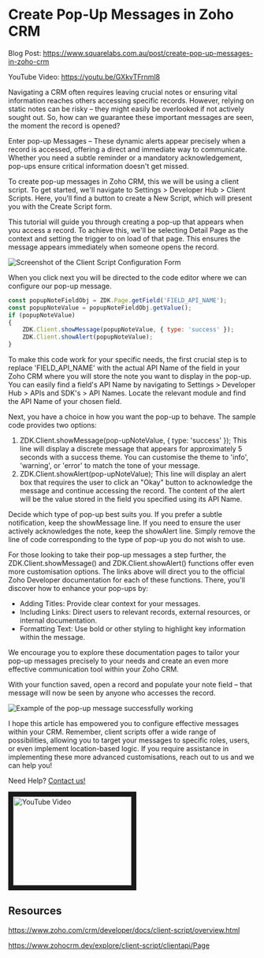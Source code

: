 # Create Pop-Up Messages in Zoho CRM

Blog Post: https://www.squarelabs.com.au/post/create-pop-up-messages-in-zoho-crm

YouTube Video: https://youtu.be/GXkvTFrnml8

Navigating a CRM often requires leaving crucial notes or ensuring vital information reaches others accessing specific records. However, relying on static notes can be risky – they might easily be overlooked if not actively sought out. So, how can we guarantee these important messages are seen, the moment the record is opened?

Enter pop-up Messages – These dynamic alerts appear precisely when a record is accessed, offering a direct and immediate way to communicate. Whether you need a subtle reminder or a mandatory acknowledgement, pop-ups ensure critical information doesn't get missed.

To create pop-up messages in Zoho CRM, this we will be using a client script. To get started, we'll navigate to Settings > Developer Hub > Client Scripts. Here, you'll find a button to create a New Script, which will present you with the Create Script form.

This tutorial will guide you through creating a pop-up that appears when you access a record. To achieve this, we'll be selecting Detail Page as the context and setting the trigger to on load of that page. This ensures the message appears immediately when someone opens the record.

![Screenshot of the Client Script Configuration Form](https://static.wixstatic.com/media/c8c3af_484a67d875da4a709b8430d6ccaa236b~mv2.png/v1/fill/w_736,h_504,al_c,q_90,usm_0.66_1.00_0.01,enc_auto/c8c3af_484a67d875da4a709b8430d6ccaa236b~mv2.png)

When you click next you will be directed to the code editor where we can configure our pop-up message.

```js
const popupNoteFieldObj = ZDK.Page.getField('FIELD_API_NAME');
const popupNoteValue = popupNoteFieldObj.getValue();
if (popupNoteValue)
{
    ZDK.Client.showMessage(popupNoteValue, { type: 'success' });
    ZDK.Client.showAlert(popupNoteValue);
}
```
To make this code work for your specific needs, the first crucial step is to replace 'FIELD_API_NAME' with the actual API Name of the field in your Zoho CRM where you will store the note you want to display in the pop-up. You can easily find a field's API Name by navigating to Settings > Developer Hub > APIs and SDK's > API Names. Locate the relevant module and find the API Name of your chosen field.

Next, you have a choice in how you want the pop-up to behave. The sample code provides two options:

1. ZDK.Client.showMessage(pop-upNoteValue, { type: 'success' }); This line will display a discrete message that appears for approximately 5 seconds with a success theme. You can customise the theme to 'info', 'warning', or 'error' to match the tone of your message.
2. ZDK.Client.showAlert(pop-upNoteValue); This line will display an alert box that requires the user to click an "Okay" button to acknowledge the message and continue accessing the record. The content of the alert will be the value stored in the field you specified using its API Name.

Decide which type of pop-up best suits you. If you prefer a subtle notification, keep the showMessage line. If you need to ensure the user actively acknowledges the note, keep the showAlert line. Simply remove the line of code corresponding to the type of pop-up you do not wish to use.

For those looking to take their pop-up messages a step further, the ZDK.Client.showMessage() and ZDK.Client.showAlert() functions offer even more customisation options. The links above will direct you to the official Zoho Developer documentation for each of these functions. There, you'll discover how to enhance your pop-ups by:
- Adding Titles: Provide clear context for your messages.
- Including Links: Direct users to relevant records, external resources, or internal documentation.
- Formatting Text: Use bold or other styling to highlight key information within the message.

We encourage you to explore these documentation pages to tailor your pop-up messages precisely to your needs and create an even more effective communication tool within your Zoho CRM.

With your function saved, open a record and populate your note field – that message will now be seen by anyone who accesses the record.

![Example of the pop-up message successfully working](https://static.wixstatic.com/media/c8c3af_50319b8f9b254243879603d36dbc4749~mv2.png/v1/fill/w_736,h_385,al_c,q_85,usm_0.66_1.00_0.01,enc_auto/c8c3af_50319b8f9b254243879603d36dbc4749~mv2.png)

I hope this article has empowered you to configure effective messages within your CRM. Remember, client scripts offer a wide range of possibilities, allowing you to target your messages to specific roles, users, or even implement location-based logic. If you require assistance in implementing these more advanced customisations, reach out to us and we can help you!

Need Help? [Contact us!](https://www.squarelabs.com.au/contact-us)

<a href="http://www.youtube.com/watch?feature=player_embedded&v=GXkvTFrnml8" target="_blank"><img src="http://img.youtube.com/vi/GXkvTFrnml8/0.jpg" 
alt="YouTube Video" width="240" height="180" border="10" /></a>

## Resources

https://www.zoho.com/crm/developer/docs/client-script/overview.html

https://www.zohocrm.dev/explore/client-script/clientapi/Page
